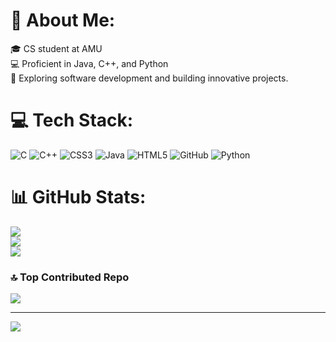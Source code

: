 # 💫 About Me:
🎓 CS student at AMU<br>💻 Proficient in Java, C++, and Python<br>🌟 Exploring software development and building innovative projects.


# 💻 Tech Stack:
![C](https://img.shields.io/badge/c-%2300599C.svg?style=plastic&logo=c&logoColor=white) ![C++](https://img.shields.io/badge/c++-%2300599C.svg?style=plastic&logo=c%2B%2B&logoColor=white) ![CSS3](https://img.shields.io/badge/css3-%231572B6.svg?style=plastic&logo=css3&logoColor=white) ![Java](https://img.shields.io/badge/java-%23ED8B00.svg?style=plastic&logo=openjdk&logoColor=white) ![HTML5](https://img.shields.io/badge/html5-%23E34F26.svg?style=plastic&logo=html5&logoColor=white) ![GitHub](https://img.shields.io/badge/github-%23121011.svg?style=plastic&logo=github&logoColor=white) ![Python](https://img.shields.io/badge/python-3670A0?style=plastic&logo=python&logoColor=ffdd54)
# 📊 GitHub Stats:
![](https://github-readme-stats.vercel.app/api?username=Faizan-9077&theme=dark&hide_border=false&include_all_commits=false&count_private=false)<br/>
![](https://github-readme-streak-stats.herokuapp.com/?user=Faizan-9077&theme=dark&hide_border=false)<br/>
![](https://github-readme-stats.vercel.app/api/top-langs/?username=Faizan-9077&theme=dark&hide_border=false&include_all_commits=false&count_private=false&layout=compact)

### 🔝 Top Contributed Repo
![](https://github-contributor-stats.vercel.app/api?username=Faizan-9077&limit=5&theme=dark&combine_all_yearly_contributions=true)

---
[![](https://visitcount.itsvg.in/api?id=Faizan-9077&icon=0&color=1)](https://visitcount.itsvg.in)

